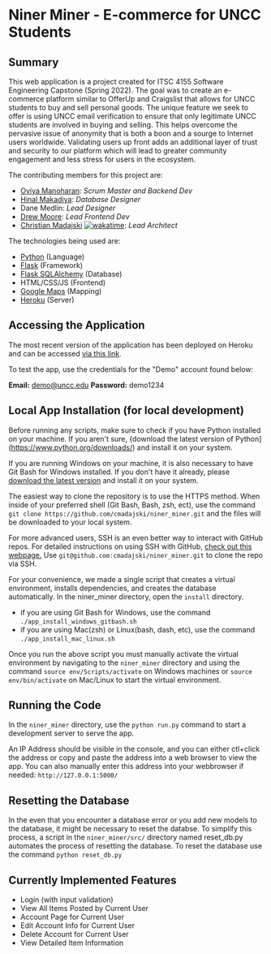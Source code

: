 # Niner Miner - E-commerce for UNCC Students

## Summary

This web application is a project created for ITSC 4155 Software Engineering Capstone (Spring 2022).
The goal was to create an e-commerce platform similar to OfferUp and Craigslist that allows for UNCC
students to buy and sell personal goods. The unique feature we seek to offer is using
UNCC email verification to ensure that only legitimate UNCC students are involved in
buying and selling. This helps overcome the pervasive issue of anonymity that is both a boon
and a sourge to Internet users worldwide. Validating users up front adds an additional layer
of trust and security to our platform which will lead to greater community engagement and less
stress for users in the ecosystem.

The contributing members for this project are:
- [Oviya Manoharan](https://github.com/oviya23): *Scrum Master and Backend Dev*
- [Hinal Makadiya](https://www.linkedin.com/in/hinal-makadiya-60838b207/): *Database Designer*
- Dane Medlin: *Lead Designer*
- [Drew Moore](https://github.com/drew18moore): *Lead Frontend Dev*
- [Christian Madajski](https://www.linkedin.com/in/cmadajsk/) [![wakatime](https://wakatime.com/badge/user/510092ca-a9b8-48f5-bf50-9b05005ef525/project/a5b9008a-d413-431f-92d4-80beef67c7cc.svg)](https://wakatime.com/badge/user/510092ca-a9b8-48f5-bf50-9b05005ef525/project/a5b9008a-d413-431f-92d4-80beef67c7cc): *Lead Architect*

The technologies being used are:
- [Python](https://www.python.org/) (Language)
- [Flask](https://flask.palletsprojects.com/en/2.1.x/) (Framework)
- [Flask SQLAlchemy](https://flask-sqlalchemy.palletsprojects.com/en/2.x/) (Database)
- HTML/CSS/JS (Frontend)
- [Google Maps](https://www.google.com/maps) (Mapping)
- [Heroku](https://www.heroku.com/) (Server)

## Accessing the Application

The most recent version of the application has been deployed on Heroku and can be accessed [via this link](https://niner-miner.herokuapp.com/).

To test the app, use the credentials for the "Demo" account found below:

**Email:** demo@uncc.edu
**Password:** demo1234

## Local App Installation (for local development)

Before running any scripts, make sure to check if you have Python installed on your machine. If you aren't sure, 
{download the latest version of Python](https://www.python.org/downloads/) and install it on your system.

If you are running Windows on your machine, it is also necessary to have Git Bash for Windows installed. 
If you don't have it already, please [download the latest version](https://git-scm.com/downloads) and install it on your system.

The easiest way to clone the repository is to use the HTTPS method. When inside of your preferred shell 
(Git Bash, Bash, zsh, ect), use the command ```git clone https://github.com/cmadajski/niner_miner.git``` 
and the files will be downloaded to your local system.

For more advanced users, SSH is an even better way to interact with GitHub repos. For detailed instructions 
on using SSH with GitHub, [check out this webpage.](https://docs.github.com/en/authentication/connecting-to-github-with-ssh) 
Use ```git@github.com:cmadajski/niner_miner.git``` to clone the repo via SSH.

For your convenience, we made a single script that creates a virtual environment, installs dependencies, 
and creates the database automatically. In the niner_miner directory, open the ```install``` directory. 
- if you are using Git Bash for Windows, use the command ```./app_install_windows_gitbash.sh```
- if you are using Mac(zsh) or Linux(bash, dash, etc), use the command ```./app_install_mac_linux.sh```

Once you run the above script you must manually activate the virtual environment by navigating to the ```niner_miner``` directory and using the command ```source env/Scripts/activate``` on Windows machines or ```source env/bin/activate``` on Mac/Linux to start the virtual environment.

## Running the Code
In the ```niner_miner``` directory, use the ```python run.py``` command to start a development server to serve the app.

An IP Address should be visible in the console, and you can either ctl+click the address
or copy and paste the address into a web browser to view the app. You can also manually
enter this address into your webbrowser if needed: ```http://127.0.0.1:5000/```

## Resetting the Database
In the even that you encounter a database error or you add new models to the database, it might be necessary to reset the databse.
To simplify this process, a script in the ```niner_miner/src/``` directory named reset_db.py automates the process of resetting the database.
To reset the database use the command ```python reset_db.py```

## Currently Implemented Features

- Login (with input validation)
- View All Items Posted by Current User
- Account Page for Current User
- Edit Account Info for Current User
- Delete Account for Current User
- View Detailed Item Information

